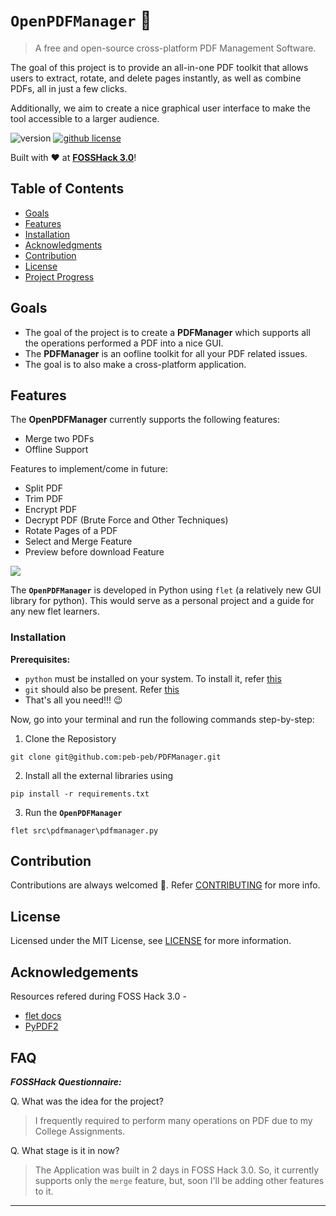 # `OpenPDFManager` 📄

> A free and open-source cross-platform PDF Management Software.

The goal of this project is to provide an all-in-one PDF toolkit that allows users to extract, rotate, and delete pages instantly, as well as combine PDFs, all in just a few clicks. 

Additionally, we aim to create a nice graphical user interface to make the tool accessible to a larger audience.

<p align="left">
    <img src="https://img.shields.io/badge/version-0.1.0-blue.svg" title="version" alt="version">
    <a href="https://github.com/dnarchery/dnarchery/blob/master/LICENSE"><img alt="github license" src="https://img.shields.io/github/license/dnarchery/dnarchery.svg"></a>
</p>

Built with ❤️ at [**FOSSHack 3.0**](https://fossunited.org/fosshack/2023)!

## Table of Contents

- [Goals](#goals)
- [Features](#features)
- [Installation](#installation)
- [Acknowledgments](#acknowledgements)
- [Contribution](#contribution)
- [License](#license)
- [Project Progress](#faq)

## Goals

- The goal of the project is to create a **PDFManager** which supports all the operations performed a PDF into a nice GUI.
- The **PDFManager** is an oofline toolkit for all your PDF related issues.
- The goal is to also make a cross-platform application.

## Features

The **OpenPDFManager** currently supports the following features:

- Merge two PDFs
- Offline Support

Features to implement/come in future:

- Split PDF
- Trim PDF
- Encrypt PDF
- Decrypt PDF (Brute Force and Other Techniques)
- Rotate Pages of a PDF
- Select and Merge Feature
- Preview before download Feature

<img src="https://github.com/peb-peb/PDFManager/blob/main/assets/MockUp.png" align="center">

The **`OpenPDFManager`** is developed in Python using `flet` (a relatively new GUI library for python). This would serve as a personal project and a guide for any new flet learners. 

### Installation

**Prerequisites:**

- `python` must be installed on your system. To install it, refer [this](https://www.python.org/downloads/)
- `git` should also be present. Refer [this](https://git-scm.com/downloads)
- That's all you need!!! 😉

Now, go into your terminal and run the following commands step-by-step:

1. Clone the Reposistory

```
git clone git@github.com:peb-peb/PDFManager.git
```

2. Install all the external libraries using

```
pip install -r requirements.txt
```

3. Run the **`OpenPDFManager`**

```
flet src\pdfmanager\pdfmanager.py
```

## Contribution

Contributions are always welcomed 🤗.
Refer <a href="https://github.com/peb-peb/PDFManager/blob/main/CONTRIBUTING.md">CONTRIBUTING</a> for more info.

## License

Licensed under the MIT License, see <a href="https://github.com/peb-peb/PDFManager/blob/main/LICENSE">LICENSE</a> for more information.

## Acknowledgements

Resources refered during FOSS Hack 3.0 - 

- [flet docs](https://flet.dev/docs/)
- [PyPDF2](https://pypdf2.readthedocs.io/en/3.0.0/)

## FAQ

**_FOSSHack Questionnaire:_**

Q. What was the idea for the project?

> I frequently required to perform many operations on PDF due to my College Assignments.

Q. What stage is it in now?

> The Application was built in 2 days in FOSS Hack 3.0. So, it currently supports only the `merge` feature, but, soon I'll be adding other features to it.

---
